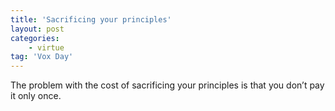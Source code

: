 ```yaml
---
title: 'Sacrificing your principles'
layout: post
categories:
    - virtue
tag: 'Vox Day'
---
```


The problem with the cost of sacrificing your principles is that you don’t pay it only once.